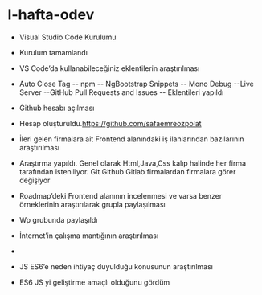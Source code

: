 # I-hafta-odev

- Visual Studio Code Kurulumu
- Kurulum tamamlandı

- VS Code’da kullanabileceğiniz eklentilerin araştırılması

- Auto Close Tag
-- npm
-- NgBootstrap Snippets
-- Mono Debug
--Live Server
--GitHub Pull Requests and Issues
-- Eklentileri yapıldı

-  Github hesabı açılması
-  Hesap oluşturuldu.https://github.com/safaemreozpolat

-  İleri gelen firmalara ait Frontend alanındaki iş ilanlarından bazılarının araştırılması
-  Araştırma yapıldı. Genel olarak Html,Java,Css kalıp halinde her firma tarafından isteniliyor. Git Github Gitlab firmalardan firmalara görer değişiyor

-	Roadmap’deki Frontend alanının incelenmesi ve varsa benzer örneklerinin araştırılarak grupla paylaşılması
-   Wp grubunda paylaşıldı

-	İnternet’in çalışma mantığının araştırılması
-   

-	JS ES6’e neden ihtiyaç duyulduğu konusunun araştırılması
-   ES6 JS yi geliştirme amaçlı olduğunu gördüm 
